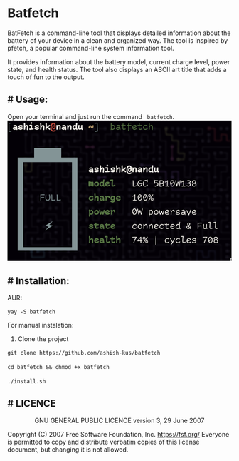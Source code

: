 # Batfetch
BatFetch is a command-line tool that displays detailed information about the battery of your device in a clean and organized way. The tool is inspired by pfetch, a popular command-line system information tool.

It provides information about the battery model, current charge level, power state, and health status. The tool also displays an ASCII art title that adds a touch of fun to the output.

##  # Usage:
Open your terminal and just run the command ``` batfetch```.
![batfetch preview](./preview/preview-batfetch.png)


## # Installation:

AUR:
```
yay -S batfetch
```

For manual instalation:

1. Clone the project
 ```
 git clone https://github.com/ashish-kus/batfetch 

 cd batfetch && chmod +x batfetch

 ./install.sh

```


## # LICENCE

<center>
	GNU GENERAL PUBLIC LICENCE
	version 3, 29 June 2007
</center>

Copyright (C) 2007 Free Software Foundation, Inc. <https://fsf.org/> Everyone is permitted to copy and distribute verbatim copies of this license document, but changing it is not allowed.

